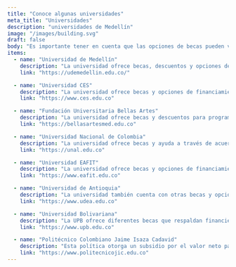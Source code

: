 ```yaml
---
title: "Conoce algunas universidades"
meta_title: "Universidades"
description: "universidades de Medellín"
image: "/images/building.svg"
draft: false
body: "Es importante tener en cuenta que las opciones de becas pueden variar según la convocatoria y el programa de estudio. Por lo tanto, es recomendable verificar la página web de la universidad o contactar la oficina de apoyo financiero para obtener información actualizada y detallada sobre las opciones de becas disponibles. Además, es importante tener en cuenta que la competencia por las becas puede ser alta, por lo que es importante preparar una solicitud sólida y aplicar temprano para aumentar las posibilidades de recibir una beca."
items:
  - name: "Universidad de Medellín"
    description: "La universidad ofrece becas, descuentos y opciones de financiamiento para programas de pregrado y posgrado. Se puede encontrar más información sobre requisitos, procedimientos y plazos en su sitio web."
    link: "https://udemedellin.edu.co/"

  - name: "Universidad CES"
    description: "La universidad ofrece becas y opciones de financiamiento para programas de pregrado y posgrado. Las becas están disponibles a través de Sapiencia, Fondo EPM, Presupuesto participativo, Icetex y según su puntaje Sisben. Las opciones de financiamiento están disponibles a través de Sufi y otros bancos."
    link: "https://www.ces.edu.co"

  - name: "Fundación Universitaria Bellas Artes"
    description: "La universidad ofrece becas y descuentos para programas de pregrado. Para ser elegible, los estudiantes deben estar entre su tercer y séptimo semestre, haber completado todas las materias académicas, no tener retrasos académicos, no trabajar y tener menos de 24 años."
    link: "https://bellasartesmed.edu.co"

  - name: "Universidad Nacional de Colombia"
    description: "La universidad ofrece becas y ayuda a través de acuerdos con otras instituciones."
    link: "https://unal.edu.co"

  - name: "Universidad EAFIT"
    description: "La universidad ofrece becas y opciones de financiamiento para programas de pregrado y posgrado."
    link: "https://www.eafit.edu.co"

  - name: "Universidad de Antioquia"
    description: "La universidad también cuenta con otras becas y opciones de financiamiento que pueden variar según el programa y la convocatoria. Los interesados pueden verificar la página web de la universidad o contactar la oficina de posgrados para obtener más información."
    link: "https://www.udea.edu.co"

  - name: "Universidad Bolivariana"
    description: "La UPB ofrece diferentes becas que respaldan financieramente a los estudiantes, apoyando su continuidad en su formación y desarrollo profesional. Las becas pueden ser totales o parciales y son estímulos económicos que otorga la universidad con recursos propios o en alianza con otras entidades o programas Generación E, Icetex y Sapiencia."
    link: "https://www.upb.edu.co"

  - name: "Politécnico Colombiano Jaime Isaza Cadavid"
    description: "Esta política otorga un subsidio por el valor neto para el pago de la matrícula de los aspirantes que se encuentran en los estratos 1, 2 y 3 de los programas de pregrado Técnico Profesional, Tecnológicos y Profesional Universitario, que ingresan a una de las Instituciones de Educación Superior - IES públicas del país. La asignación del beneficio depende de los recursos disponibles y criterios de priorización que establezca el Ministerio de Educación Nacional - MEN para cada período académico de acuerdo al estudio socioeconómico determinado."
    link: "https://www.politecnicojic.edu.co"
---
```

